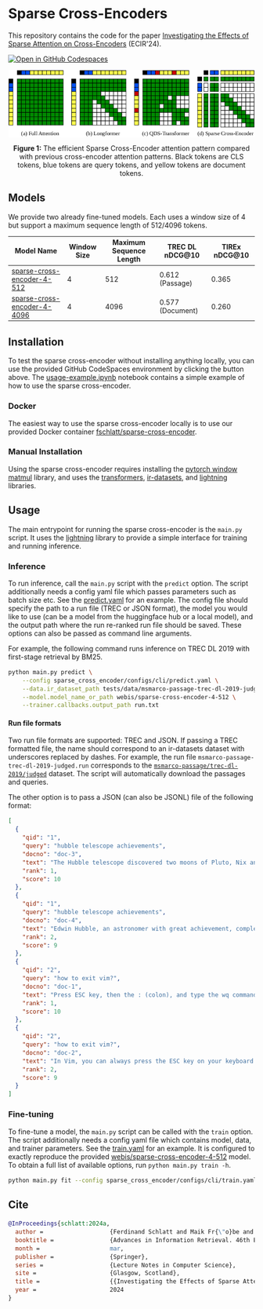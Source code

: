 # Sparse Cross-Encoders

This repository contains the code for the paper [Investigating the Effects of Sparse Attention on Cross-Encoders](https://webis.de/publications.html#schlatt_2024a) (ECIR'24).

[![Open in GitHub Codespaces](https://github.com/codespaces/badge.svg)](https://codespaces.new/webis-de/ecir24-sparse-cross-encoder)

<p align="center">
  <img align="center" src="static/patterns.png" width="900px" />
</p>
<p align="center">
<b>Figure 1:</b> The efficient Sparse Cross-Encoder attention pattern compared with previous cross-encoder attention patterns. Black tokens are CLS tokens, blue tokens are query tokens, and yellow tokens are document tokens.
</p>

## Models

We provide two already fine-tuned models. Each uses a window size of 4 but support a maximum sequence length of 512/4096 tokens.

| Model Name                                                                              | Window Size | Maximum Sequence Length | TREC DL nDCG@10  | TIREx nDCG@10 |
| --------------------------------------------------------------------------------------- | ----------- | ----------------------- | ---------------- | ------------- |
| [sparse-cross-encoder-4-512](https://huggingface.co/webis/sparse-cross-encoder-4-512)   | 4           | 512                     | 0.612 (Passage)  | 0.365         |
| [sparse-cross-encoder-4-4096](https://huggingface.co/webis/sparse-cross-encoder-4-4096) | 4           | 4096                    | 0.577 (Document) | 0.260         |


## Installation

To test the sparse cross-encoder without installing anything locally, you can use the provided GitHub CodeSpaces environment by clicking the button above. The [usage-example.ipynb](./notebooks/usage-example.ipynb) notebook contains a simple example of how to use the sparse cross-encoder.

### Docker

The easiest way to use the sparse cross-encoder locally is to use our provided Docker container [fschlatt/sparse-cross-encoder](https://hub.docker.com/repository/docker/fschlatt/sparse-cross-encoder/general).

### Manual Installation

Using the sparse cross-encoder requires installing the [pytorch window matmul](https://github.com/webis-de/pytorch-window-matmul) library, and uses the [transformers](https://github.com/huggingface/transformers), [ir-datasets](https://github.com/allenai/ir_datasets), and [lightning](https://github.com/Lightning-AI/pytorch-lightning) libraries.

## Usage

The main entrypoint for running the sparse cross-encoder is the `main.py` script. It uses the [lightning](https://github.com/Lightning-AI/pytorch-lightning) library to provide a simple interface for training and running inference.

### Inference

To run inference, call the `main.py` script with the `predict` option. The script additionally needs a config yaml file which passes parameters such as batch size etc. See the [predict.yaml](./sparse_cross_encoder/configs/cli/predict.yaml) for an example. The config file should specify the path to a run file (TREC or JSON format), the model you would like to use (can be a model from the huggingface hub or a local model), and the output path where the run re-ranked run file should be saved. These options can also be passed as command line arguments.

For example, the following command runs inference on TREC DL 2019 with first-stage retrieval by BM25.

```sh
python main.py predict \
    --config sparse_cross_encoder/configs/cli/predict.yaml \
    --data.ir_dataset_path tests/data/msmarco-passage-trec-dl-2019-judged.run \
    --model.model_name_or_path webis/sparse-cross-encoder-4-512 \
    --trainer.callbacks.output_path run.txt
```

#### Run file formats

Two run file formats are supported: TREC and JSON. If passing a TREC formatted file, the name should correspond to an ir-datasets dataset with underscores replaced by dashes. For example, the run file `msmarco-passage-trec-dl-2019-judged.run` corresponds to the [`msmarco-passage/trec-dl-2019/judged`](https://ir-datasets.com/msmarco-passage.html#msmarco-passage/trec-dl-2019/judged) dataset. The script will automatically download the passages and queries.

The other option is to pass a JSON (can also be JSONL) file of the following format:

```json
[
  {
    "qid": "1",
    "query": "hubble telescope achievements",
    "docno": "doc-3",
    "text": "The Hubble telescope discovered two moons of Pluto, Nix and Hydra.",
    "rank": 1,
    "score": 10
  },
  {
    "qid": "1",
    "query": "hubble telescope achievements",
    "docno": "doc-4",
    "text": "Edwin Hubble, an astronomer with great achievement, completely reimagined our place in the universe (the telescope is named by him).",
    "rank": 2,
    "score": 9
  },
  {
    "qid": "2",
    "query": "how to exit vim?",
    "docno": "doc-1",
    "text": "Press ESC key, then the : (colon), and type the wq command after the colon and hit the Enter key to save and leave Vim.",
    "rank": 1,
    "score": 10
  },
  {
    "qid": "2",
    "query": "how to exit vim?",
    "docno": "doc-2",
    "text": "In Vim, you can always press the ESC key on your keyboard to enter the normal mode in the Vim editor.",
    "rank": 2,
    "score": 9
  }
]
```

### Fine-tuning

To fine-tune a model, the `main.py` script can be called with the `train` option. The script additionally needs a config yaml file which contains model, data, and trainer parameters. See the [train.yaml](./sparse_cross_encoder/configs/cli/train.yaml) for an example. It is configured to exactly reproduce the provided [webis/sparse-cross-encoder-4-512](https://huggingface.co/webis/sparse-cross-encoder-4-512) model. To obtain a full list of available options, run `python main.py train -h`.

```sh
python main.py fit --config sparse_cross_encoder/configs/cli/train.yaml
```

## Cite

```bib
@InProceedings{schlatt:2024a,
  author =                   {Ferdinand Schlatt and Maik Fr{\"o}be and Matthias Hagen},
  booktitle =                {Advances in Information Retrieval. 46th European Conference on IR Research (ECIR 2024)},
  month =                    mar,
  publisher =                {Springer},
  series =                   {Lecture Notes in Computer Science},
  site =                     {Glasgow, Scotland},
  title =                    {{Investigating the Effects of Sparse Attention on Cross-Encoders}},
  year =                     2024
}
```
